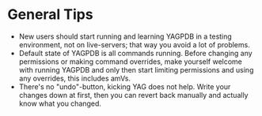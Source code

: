 # General Tips

* New users should start running and learning YAGPDB in a testing environment, not on live-servers; that way you avoid a lot of problems.
* Default state of YAGPDB is all commands running. Before changing any permissions or making command overrides, make yourself welcome with running YAGPDB and only then start limiting permissions and using any overrides, this includes amVs.
* There's no "undo"-button, kicking YAG does not help. Write your changes down at first, then you can revert back manually and actually know what you changed.

